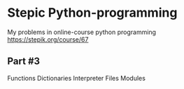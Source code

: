 # Stepic Python-programming
My problems in online-course python programming 
https://stepik.org/course/67

## Part #3
Functions
Dictionaries
Interpreter
Files
Modules